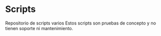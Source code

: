 # Scripts
Repositorio de scripts varios
Estos scripts son pruebas de concepto y no tienen soporte ni mantenimiento. 
